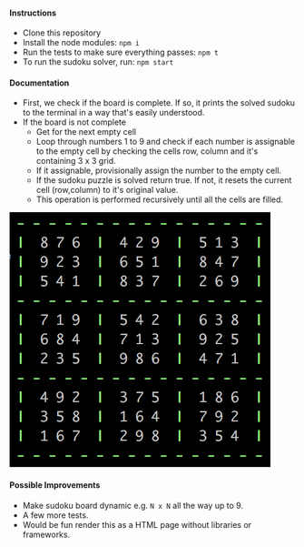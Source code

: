 #### Instructions
- Clone this repository
- Install the node modules: `npm i`
- Run the tests to make sure everything passes: `npm t`
- To run the sudoku solver, run: `npm start`

#### Documentation

- First, we check if the board is complete. If so, it prints the solved sudoku to the terminal in a way that's easily understood.
- If the board is not complete
  - Get for the next empty cell
  - Loop through numbers 1 to 9 and check if each number is assignable to the empty cell by checking the cells row, column and it's containing 3 x 3 grid.
  - If it assignable, provisionally assign the number to the empty cell.
  - If the sudoku puzzle is solved return true. If not, it resets the current cell (row,column) to it's original value.
  - This operation is performed recursively until all the cells are filled.

![Solved Sudoku](https://github.com/dcodesmith/sudoku/blob/master/sudoku.png)


#### Possible Improvements

- Make sudoku board dynamic e.g. `N x N` all the way up to 9.
- A few more tests.
- Would be fun render this as a HTML page without libraries or frameworks.

